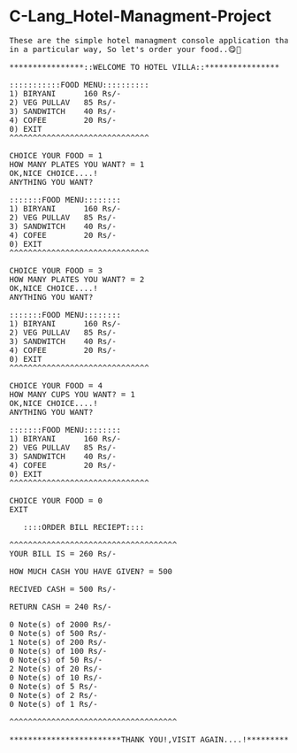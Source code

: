 # C-Lang_Hotel-Managment-Project
<pre>
These are the simple hotel managment console application that helps to manage you to customers food orders 
in a particular way, So let's order your food..😋🍛 

****************::WELCOME TO HOTEL VILLA::****************

:::::::::::FOOD MENU::::::::::
1) BIRYANI      160 Rs/-
2) VEG PULLAV   85 Rs/-
3) SANDWITCH    40 Rs/-
4) COFEE        20 Rs/-
0) EXIT
^^^^^^^^^^^^^^^^^^^^^^^^^^^^^^

CHOICE YOUR FOOD = 1
HOW MANY PLATES YOU WANT? = 1
OK,NICE CHOICE....!
ANYTHING YOU WANT?

:::::::FOOD MENU::::::::
1) BIRYANI      160 Rs/-
2) VEG PULLAV   85 Rs/-
3) SANDWITCH    40 Rs/-
4) COFEE        20 Rs/-
0) EXIT
^^^^^^^^^^^^^^^^^^^^^^^^^^^^^^

CHOICE YOUR FOOD = 3
HOW MANY PLATES YOU WANT? = 2
OK,NICE CHOICE....!
ANYTHING YOU WANT?

:::::::FOOD MENU::::::::
1) BIRYANI      160 Rs/-
2) VEG PULLAV   85 Rs/-
3) SANDWITCH    40 Rs/-
4) COFEE        20 Rs/-
0) EXIT
^^^^^^^^^^^^^^^^^^^^^^^^^^^^^^

CHOICE YOUR FOOD = 4
HOW MANY CUPS YOU WANT? = 1
OK,NICE CHOICE....!
ANYTHING YOU WANT?

:::::::FOOD MENU::::::::
1) BIRYANI      160 Rs/-
2) VEG PULLAV   85 Rs/-
3) SANDWITCH    40 Rs/-
4) COFEE        20 Rs/-
0) EXIT
^^^^^^^^^^^^^^^^^^^^^^^^^^^^^^

CHOICE YOUR FOOD = 0
EXIT

   ::::ORDER BILL RECIEPT::::

^^^^^^^^^^^^^^^^^^^^^^^^^^^^^^^^^^^^
YOUR BILL IS = 260 Rs/-

HOW MUCH CASH YOU HAVE GIVEN? = 500

RECIVED CASH = 500 Rs/-

RETURN CASH = 240 Rs/-

0 Note(s) of 2000 Rs/-
0 Note(s) of 500 Rs/-
1 Note(s) of 200 Rs/-
0 Note(s) of 100 Rs/-
0 Note(s) of 50 Rs/-
2 Note(s) of 20 Rs/-
0 Note(s) of 10 Rs/-
0 Note(s) of 5 Rs/-
0 Note(s) of 2 Rs/-
0 Note(s) of 1 Rs/-

^^^^^^^^^^^^^^^^^^^^^^^^^^^^^^^^^^^^

************************THANK YOU!,VISIT AGAIN....!************************
